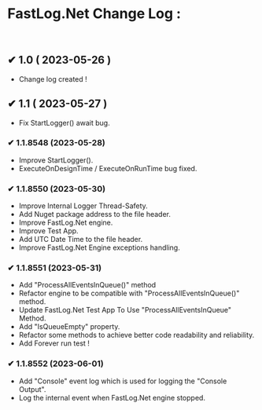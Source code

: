 # FastLog.Net Change Log :
</br>

## ✔ 1.0 ( 2023-05-26 )
  * Change log created !

## ✔ 1.1 ( 2023-05-27 )
  * Fix StartLogger() await bug.  

### ✔ 1.1.8548 (2023-05-28)
  * Improve StartLogger().
  * ExecuteOnDesignTime / ExecuteOnRunTime bug fixed.

### ✔ 1.1.8550 (2023-05-30)
  * Improve Internal Logger Thread-Safety.
  * Add Nuget package address to the file header.
  * Improve FastLog.Net engine.
  * Improve Test App.
  * Add UTC Date Time to the file header.
  * Improve FastLog.Net Engine exceptions handling.

### ✔ 1.1.8551 (2023-05-31)
  * Add "ProcessAllEventsInQueue()" method
  * Refactor engine to be compatible with "ProcessAllEventsInQueue()" method.
  * Update FastLog.Net Test App To Use "ProcessAllEventsInQueue" Method.
  * Add "IsQueueEmpty" property.
  * Refactor some methods to achieve better code readability and reliability.
  * Add Forever run test !

 ### ✔ 1.1.8552 (2023-06-01)
   * Add "Console" event log which is used for logging the "Console Output".
   * Log the internal event when FastLog.Net engine stopped.

 
